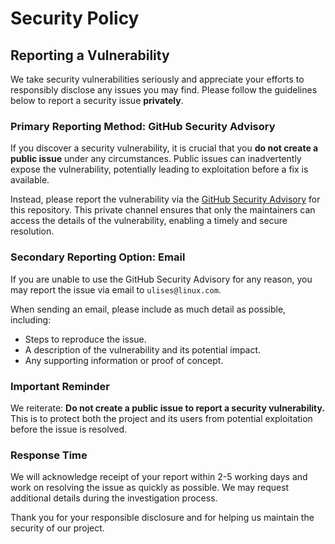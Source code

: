 # Security Policy

## Reporting a Vulnerability

We take security vulnerabilities seriously and appreciate your efforts to responsibly disclose any issues you may find. Please follow the guidelines below to report a security issue **privately**.

### Primary Reporting Method: GitHub Security Advisory

If you discover a security vulnerability, it is crucial that you **do not create a public issue** under any circumstances. Public issues can inadvertently expose the vulnerability, potentially leading to exploitation before a fix is available.

Instead, please report the vulnerability via the [GitHub Security Advisory](https://docs.github.com/en/code-security/security-advisories/guidance-on-reporting-and-writing/privately-reporting-a-security-vulnerability) for this repository. This private channel ensures that only the maintainers can access the details of the vulnerability, enabling a timely and secure resolution.

### Secondary Reporting Option: Email
If you are unable to use the GitHub Security Advisory for any reason, you may report the issue via email to `ulises@linux.com`.

When sending an email, please include as much detail as possible, including:
- Steps to reproduce the issue.
- A description of the vulnerability and its potential impact.
- Any supporting information or proof of concept.

### Important Reminder
We reiterate: **Do not create a public issue to report a security vulnerability.** This is to protect both the project and its users from potential exploitation before the issue is resolved.

### Response Time
We will acknowledge receipt of your report within 2-5 working days and work on resolving the issue as quickly as possible. We may request additional details during the investigation process.

Thank you for your responsible disclosure and for helping us maintain the security of our project.